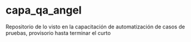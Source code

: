 # capa_qa_angel
Repositorio de lo visto en la capacitación de automatización de casos de pruebas, provisorio hasta terminar el curto
